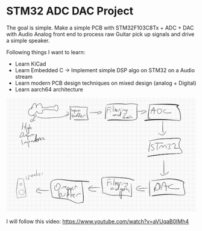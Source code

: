 # STM32 ADC DAC Project 

The goal is simple. Make a simple PCB with STM32F103C8Tx + ADC + DAC with Audio Analog front end to process raw Guitar pick up signals and drive a simple speaker. 

Following things I want to learn:

* Learn KiCad
* Learn Embedded C -> Implement simple DSP algo on STM32 on a Audio stream
* Learn modern PCB design techniques on mixed design (analog + Digital) 
* Learn aarch64 architecture

![Rough Plan](./rough-plan.png)

I will follow this video: https://www.youtube.com/watch?v=aVUqaB0IMh4

